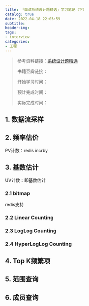 ```yaml
---
title: 「面试系统设计题精选」学习笔记（下）
catalog: true
date: 2022-04-18 22:03:59
subtitle:
header-img:
tags:
- interview
categories:
- 工程
---
```


> 参考资料链接：[系统设计题精选](https://soulmachine.gitbooks.io/system-design/content/cn/)
> 
> 书籍豆瓣链接： 
> 
> 开始学习时间：
> 
> 预计完成时间：
> 
> 实际完成时间：



## 1. 数据流采样

## 2. 频率估价

PV计数：redis incrby

## 3. 基数估计



UV计数：即基数估计

### 2.1 bitmap

redis支持

### 2.2 Linear Counting

### 2.3 LogLog Counting

### 2.4 HyperLogLog Counting


## 4. Top K频繁项

## 5. 范围查询

## 6. 成员查询
